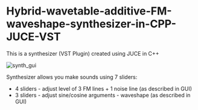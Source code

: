 # Hybrid-wavetable-additive-FM-waveshape-synthesizer-in-CPP-JUCE-VST

This is a synthesizer (VST Plugin) created using JUCE in C++ 

![synth_gui](https://github.com/Adas0/Hybrid-wavetable-additive-FM-waveshape-synthesizer-in-CPP-JUCE/blob/master/synth_gui.PNG)

Synthesizer allows you make sounds using 7 sliders: 
- 4 sliders - adjust level of 3 FM lines + 1 noise line (as described in GUI)
- 3 sliders - adjust sine/cosine arguments - waveshape (as described in GUI)
